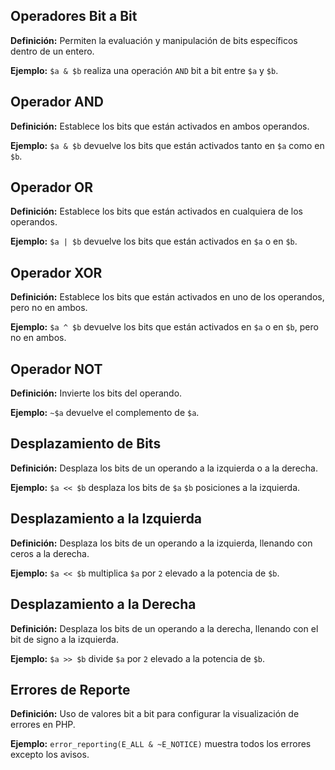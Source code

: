 ## Operadores Bit a Bit

**Definición:** Permiten la evaluación y manipulación de bits específicos dentro de un entero.

**Ejemplo:** `$a & $b` realiza una operación `AND` bit a bit entre `$a` y `$b`.

## Operador AND

**Definición:** Establece los bits que están activados en ambos operandos.

**Ejemplo:** `$a & $b` devuelve los bits que están activados tanto en `$a` como en `$b`.

## Operador OR

**Definición:** Establece los bits que están activados en cualquiera de los operandos.

**Ejemplo:** `$a | $b` devuelve los bits que están activados en `$a` o en `$b`.

## Operador XOR

**Definición:** Establece los bits que están activados en uno de los operandos, pero no en ambos.

**Ejemplo:** `$a ^ $b` devuelve los bits que están activados en `$a` o en `$b`, pero no en ambos.

## Operador NOT

**Definición:** Invierte los bits del operando.

**Ejemplo:** `~$a` devuelve el complemento de `$a`.

## Desplazamiento de Bits

**Definición:** Desplaza los bits de un operando a la izquierda o a la derecha.

**Ejemplo:** `$a << $b` desplaza los bits de `$a` `$b` posiciones a la izquierda.

## Desplazamiento a la Izquierda

**Definición:** Desplaza los bits de un operando a la izquierda, llenando con ceros a la derecha.

**Ejemplo:** `$a << $b` multiplica `$a` por `2` elevado a la potencia de `$b`.

## Desplazamiento a la Derecha

**Definición:** Desplaza los bits de un operando a la derecha, llenando con el bit de signo a la izquierda.

**Ejemplo:** `$a >> $b` divide `$a` por `2` elevado a la potencia de `$b`.

## Errores de Reporte

**Definición:** Uso de valores bit a bit para configurar la visualización de errores en PHP.

**Ejemplo:** `error_reporting(E_ALL & ~E_NOTICE)` muestra todos los errores excepto los avisos.
